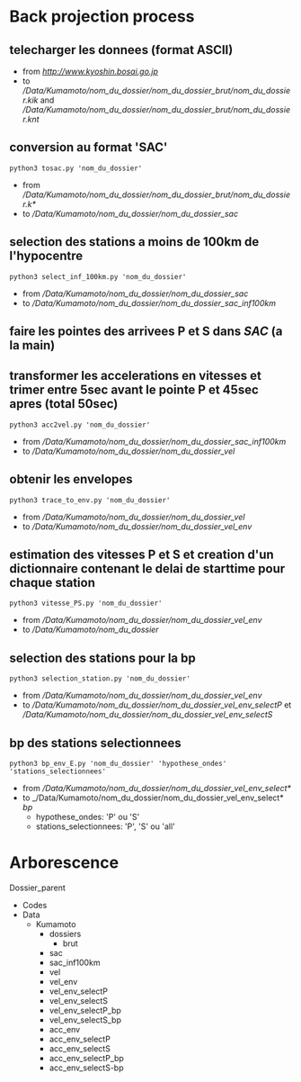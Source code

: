 # Back projection process

## telecharger les donnees (format ASCII)

- from _http://www.kyoshin.bosai.go.jp_
- to _/Data/Kumamoto/nom_du_dossier/nom_du_dossier_brut/nom_du_dossier.kik_ and _/Data/Kumamoto/nom_du_dossier/nom_du_dossier_brut/nom_du_dossier.knt_

## conversion au format 'SAC'

`python3 tosac.py 'nom_du_dossier'` 
- from _/Data/Kumamoto/nom_du_dossier/nom_du_dossier_brut/nom_du_dossier.k*_
- to _/Data/Kumamoto/nom_du_dossier/nom_du_dossier_sac_

## selection des stations a moins de 100km de l'hypocentre

`python3 select_inf_100km.py 'nom_du_dossier'`
- from _/Data/Kumamoto/nom_du_dossier/nom_du_dossier_sac_
- to _/Data/Kumamoto/nom_du_dossier/nom_du_dossier_sac_inf100km_

## faire les pointes des arrivees P et S dans _SAC_ (a la main)

## transformer les accelerations en vitesses et trimer entre 5sec avant le pointe P et 45sec apres (total 50sec)

`python3 acc2vel.py 'nom_du_dossier'` 
- from _/Data/Kumamoto/nom_du_dossier/nom_du_dossier_sac_inf100km_
- to _/Data/Kumamoto/nom_du_dossier/nom_du_dossier_vel_

## obtenir les envelopes

`python3 trace_to_env.py 'nom_du_dossier'`
- from _/Data/Kumamoto/nom_du_dossier/nom_du_dossier_vel_
- to _/Data/Kumamoto/nom_du_dossier/nom_du_dossier_vel_env_

## estimation des vitesses P et S et creation d'un dictionnaire contenant le delai de starttime pour chaque station

`python3 vitesse_PS.py 'nom_du_dossier'`
- from _/Data/Kumamoto/nom_du_dossier/nom_du_dossier_vel_env_
- to _/Data/Kumamoto/nom_du_dossier_

## selection des stations pour la bp

`python3 selection_station.py 'nom_du_dossier'`
- from _/Data/Kumamoto/nom_du_dossier/nom_du_dossier_vel_env_
- to _/Data/Kumamoto/nom_du_dossier/nom_du_dossier_vel_env_selectP_ et _/Data/Kumamoto/nom_du_dossier/nom_du_dossier_vel_env_selectS_

## bp des stations selectionnees

`python3 bp_env_E.py 'nom_du_dossier' 'hypothese_ondes' 'stations_selectionnees'`
- from _/Data/Kumamoto/nom_du_dossier/nom_du_dossier_vel_env_select*_
- to _/Data/Kumamoto/nom_du_dossier/nom_du_dossier_vel_env_select* _bp_
   - hypothese_ondes: 'P' ou 'S'
   - stations_selectionnees: 'P', 'S' ou 'all'

# Arborescence

Dossier_parent
- Codes
- Data
   - Kumamoto
      - dossiers
         - brut
	 - sac
	 - sac_inf100km
	 - vel
	 - vel_env
	 - vel_env_selectP
	 - vel_env_selectS
	 - vel_env_selectP_bp
	 - vel_env_selectS_bp
	 - acc_env
	 - acc_env_selectP
	 - acc_env_selectS
	 - acc_env_selectP_bp
	 - acc_env_selectS-bp












